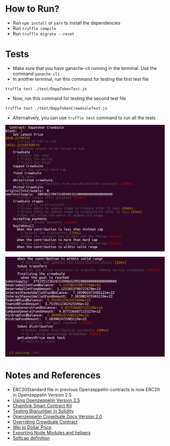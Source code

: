# How to Run?
- Run `npm install` or `yarn` to install the dependencies
- Run `truffle compile`
- Run `truffle migrate --reset`

# Tests
- Make sure that you have ganache-cli running in the terminal. Use the command `ganache-cli` 
- In another terminal, run this command for testing the first test file 
```
truffle test ./test/DappTokenTest.js
```
- Now, run this command for testing the second test file 
```
truffle test ./test/DappTokenCrowdsaleTest.js
```
- Alternatively, you can use `truffle test` command to run all the tests

![](/images/photo1.PNG)


![](/images/photo2.PNG)


# Notes and References
- ERC20Standard file in previous Openzeppelin-contracts is now ERC20 in Openzeppelin Version 2.5
- [Using Openzeppelin Version 2.5](https://github.com/OpenZeppelin/openzeppelin-contracts/tree/release-v2.5.0/contracts/token/ERC20 )
- [Chainlink Smart Contract Kit](https://github.com/smartcontractkit/truffle-starter-kit)
- [Testing Bignumber in Solidity](https://ethereum.stackexchange.com/questions/67087/how-to-use-bignumbers-in-truffle-tests)
- [Openzeppelin Crowdsale Docs Version 2.0 ](https://docs.openzeppelin.com/contracts/2.x/api/crowdsale#Crowdsale-constructor-uint256-address-payable-contract-IERC20-)
- [Overriding Crowdsale Contract](https://forum.openzeppelin.com/t/crowdsale-contract-typeerror-overriding-function-changes-state-mutability-from-view-to-nonpayable/6309)
- [Wei to Dollar Price](https://www.cryps.info/en/Wei_to_USD/1/)
- [Exporting Node Modules and helpers](https://www.freecodecamp.org/news/node-module-exports-explained-with-javascript-export-function-examples/)
- [Softcap definition](https://decryptionary.com/dictionary/soft-cap/)
